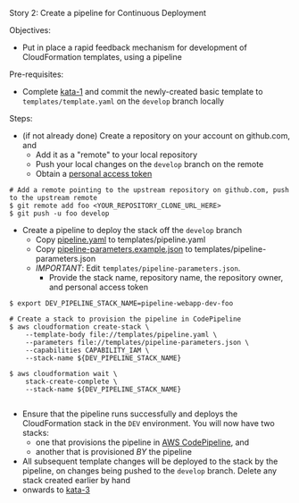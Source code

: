 Story 2: Create a pipeline for Continuous Deployment

Objectives:
- Put in place a rapid feedback mechanism for development of CloudFormation templates, using a pipeline

Pre-requisites:
- Complete [kata-1](../kata-1/HOW-TO.md) and commit the newly-created basic template to `templates/template.yaml` on the `develop` branch locally  

Steps:
- (if not already done) Create a repository on your account on github.com, and 
    - Add it as a "remote" to your local repository
    - Push your local changes on the `develop` branch on the remote
    - Obtain a [personal access token](https://help.github.com/en/articles/creating-a-personal-access-token-for-the-command-line)

```
# Add a remote pointing to the upstream repository on github.com, push to the upstream remote
$ git remote add foo <YOUR_REPOSITORY_CLONE_URL_HERE>
$ git push -u foo develop

```
    
- Create a pipeline to deploy the stack off the `develop` branch
    - Copy [pipeline.yaml](pipeline.yaml) to templates/pipeline.yaml
    - Copy [pipeline-parameters.example.json](pipeline-parameters.example.json) to templates/pipeline-parameters.json
    - _IMPORTANT_: Edit `templates/pipeline-parameters.json`. 
        - Provide the stack name, repository name, the repository owner, and personal access token

```
$ export DEV_PIPELINE_STACK_NAME=pipeline-webapp-dev-foo

# Create a stack to provision the pipeline in CodePipeline
$ aws cloudformation create-stack \
    --template-body file://templates/pipeline.yaml \
    --parameters file://templates/pipeline-parameters.json \
    --capabilities CAPABILITY_IAM \
    --stack-name ${DEV_PIPELINE_STACK_NAME}

$ aws cloudformation wait \
    stack-create-complete \
    --stack-name ${DEV_PIPELINE_STACK_NAME}
    
```

- Ensure that the pipeline runs successfully and deploys the CloudFormation stack in the `DEV` environment. You will now have two stacks:
    - one that provisions the pipeline in [AWS CodePipeline](https://aws.amazon.com/codepipeline/), and 
    - another that is provisioned _BY_ the pipeline
- All subsequent template changes will be deployed to the stack by the pipeline, on changes being pushed to the `develop` branch. Delete any stack created earlier by hand
- onwards to [kata-3](../kata-3/HOW-TO.md) 